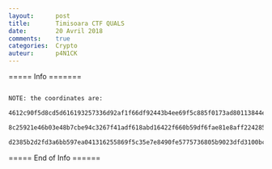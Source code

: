 ```yaml
---
layout:      post
title:       Timisoara CTF QUALS
date:        20 Avril 2018
comments:    true
categories:  Crypto
auteur:      p4N1CK
---
```


===== Info =======

```3 math teachers agreed to a common secret password to access the exam answers. Luckily, one of them lost a note that seems related. They also talk all the time about some guy named Lagrange.

NOTE: the coordinates are: 

4612c90f5d8cd5d616193257336d92af1f66df92443b4ee69f5c885f0173ad80113844e393d194e3 

8c25921e46b03e48b7cbe94c3267f41adf618abd16422f660b59df6fae81e8aff2242852be33db49 

d2385b2d2fd3a6bb597ea041316255869f5c35e7e8490fe5775736805b9023dfd3100bc1e89621af
```

===== End of Info ======

